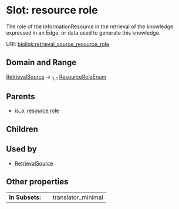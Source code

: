 
# Slot: resource role


The role of the InformationResource in the retrieval of the knowledge expressed in an Edge, or data used to generate this knowledge.

URI: [biolink:retrieval_source_resource_role](https://w3id.org/biolink/retrieval_source_resource_role)


## Domain and Range

[RetrievalSource](RetrievalSource.md) &#8594;  <sub>1..1</sub> [ResourceRoleEnum](ResourceRoleEnum.md)

## Parents

 *  is_a: [resource role](resource_role.md)

## Children


## Used by

 * [RetrievalSource](RetrievalSource.md)

## Other properties

|  |  |  |
| --- | --- | --- |
| **In Subsets:** | | translator_minimal |

